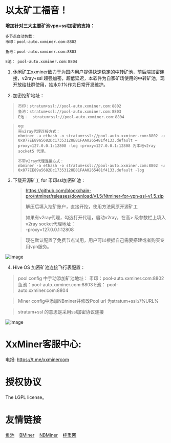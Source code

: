 
# 以太矿工福音！

**增加针对三大主要矿池vpn+ssl加密的支持：**

	多节点自动负载：
	币印：pool-auto.xxminer.com:8802
	 
	鱼池：pool-auto.xxminer.com:8803

	E池： pool-auto.xxminer.com:8804

    


1. 休闲矿工xxminer致力于为国内用户提供快速稳定的中转矿池，前后端加密连接，v2ray+ssl 超强加密，超低延迟，本软件为自家矿场使用的中转矿池，现开放给社群使用，抽水0.1%作为日常开发维护。

1. 加密挖矿地址：

>     币印：stratum+ssl://pool-auto.xxminer.com:8802
>     鱼池：stratum+ssl://pool-auto.xxminer.com:8803
>     E池：  stratum+ssl://pool-auto.xxminer.com:8804

>     eg:
>     带v2ray代理连接方式：
>     nbminer -a ethash -o stratum+ssl://pool-auto.xxminer.com:8802 -u 0x877EE89a5682Dc17353128E81FAA0265481f4133.default –proxy=127.0.0.1:12808 -log –proxy=127.0.0.1:12808 为本地v2ray socket5 代理。
>     
>     不带v2ray代理连接方式：
>     nbminer -a ethash -o stratum+ssl://pool-auto.xxminer.com:8802 -u 0x877EE89a5682Dc17353128E81FAA0265481f4133.default -log

3. 下载开源矿工 for 币印ssl加密矿池：
    > https://github.com/blockchain-pro/ntminer/releases/download/v1.5/Ntminer-for-vpn-ssl-v1.5.zip
    > 
    > 解压后填入挖矿账户，直接开挖，使用方法同原开源矿工
    > 
    > 如果有v2ray代理，勾选打开代理，启动v2ray，在高> 级参数栏上填入v2ray socket代理地址：   
    > -proxy=127.0.0.1:12808

    > 现在默认配置了免费节点试用，用户可以根据自己需要搭建或者购买专用vpn服务。

![image](https://github.com/blockchain-pro/ntminer/blob/dev-for-compile/docs/image1.png)

4. Hive OS 加密矿池连接飞行表配置：
> pool config 中手动添加矿池地址：
币印：pool-auto.xxminer.com:8802
鱼池：pool-auto.xxminer.com:8803
E池： pool-auto.xxminer.com:8804


> Miner config中添加NBminer并修改Pool url 为stratum+ssl://%URL%

> stratum+ssl 的意思是采用ssl加密协议连接



    
![image](https://github.com/blockchain-pro/ntminer/blob/dev-for-compile/docs/hiveos-config.png)


# XxMiner客服中心:
    
电报: https://t.me/xxminercom


# 授权协议
The LGPL license。

# 友情链接
[鱼池](https://www.f2pool.com/)&nbsp;&nbsp;&nbsp;&nbsp;[BMiner](https://www.bminer.me/)&nbsp;&nbsp;&nbsp;&nbsp;[NBMiner](https://nbminer.com/)&nbsp;&nbsp;&nbsp;&nbsp;[挖币网](http://www.wabi.com/)